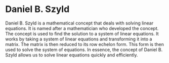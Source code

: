 # Daniel B. Szyld

Daniel B. Szyld is a mathematical concept that deals with solving linear equations. It is named after a mathematician who developed the concept. The concept is used to find the solution to a system of linear equations. It works by taking a system of linear equations and transforming it into a matrix. The matrix is then reduced to its row echelon form. This form is then used to solve the system of equations. In essence, the concept of Daniel B. Szyld allows us to solve linear equations quickly and efficiently.
